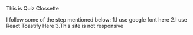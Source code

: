 This is Quiz Clossette

I follow some of the step mentioned below:
1.I use google font here
2.I use React Toastify Here
3.This site is not responsive